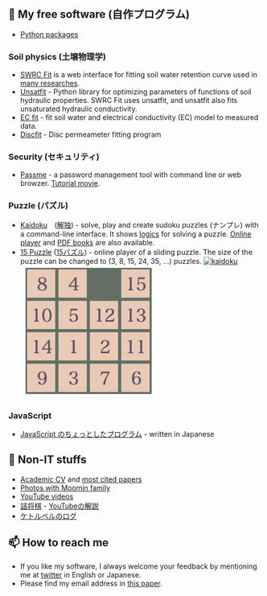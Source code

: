 ## 🔭 My free software (自作プログラム)
- [Python packages](https://pypi.org/user/seki/)
### Soil physics (土壌物理学)
- [SWRC Fit](https://seki.webmasters.gr.jp/swrc/) is a web interface for fitting soil water retention curve used in [many researches](https://scholar.google.com/citations?view_op=view_citation&hl=en&user=Gs_ABawAAAAJ&citation_for_view=Gs_ABawAAAAJ:9yKSN-GCB0IC).
- [Unsatfit](https://sekika.github.io/unsatfit/) - Python library for optimizing parameters of functions of soil hydraulic properties. SWRC Fit uses unsatfit, and unsatfit also fits unsaturated hydraulic conductivity.
- [EC fit](https://seki.webmasters.gr.jp/ecfit/) - fit soil water and electrical conductivity (EC) model to measured data.
- [Discfit](https://github.com/sekika/discfit) - Disc permeameter fitting program

### Security (セキュリティ)
- [Passme](https://github.com/sekika/passme/blob/master/doc/README.rst) - a password management tool with command line or web browzer. [Tutorial movie](https://youtu.be/6DXPhyYhYsE).

### Puzzle (パズル)
- [Kaidoku](https://sekika.github.io/kaidoku/)　([解独](https://sekika.github.io/kaidoku/ja/)) - solve, play and create sudoku puzzles (ナンプレ) with a command-line interface. It shows [logics](https://sekika.github.io/kaidoku/logic) for solving a puzzle. [Online player](https://sekika.github.io/kaidoku/sudoku) and [PDF books](https://sekika.github.io/kaidoku/book) are also available.
- [15 Puzzle](https://sekika.github.io/2020/01/14/15Puzzle/) ([15パズル](https://sekika.github.io/2020/01/17/15Puzzle/)) - online player of a sliding puzzle. The size of the puzzle can be changed to (3, 8, 15, 24, 35, ...) puzzles.
[![kaidoku](https://sekika.github.io/kaidoku/img/3-1.jpg)](https://sekika.github.io/kaidoku/)
[![15 puzzle](15.png)](https://sekika.github.io/2020/01/14/15Puzzle/)

### JavaScript
- [JavaScript のちょっとしたプログラム](https://sekika.github.io/tags/javascript/index.html) - written in Japanese

## 🌱 Non-IT stuffs
- [Academic CV](https://researchmap.jp/sekik/) and [most cited papers](https://scholar.google.com/citations?user=Gs_ABawAAAAJ)
- [Photos with Moomin family](https://seki.webmasters.gr.jp/photo/moomin2011/)
- [YouTube videos](https://www.youtube.com/channel/UCcrzhK0Uy9b4tWf1uhbWN-Q/videos)
- [詰将棋](https://seki.webmasters.gr.jp/shogi/tume/index.html) - [YouTubeの解説](https://www.youtube.com/watch?v=YOUZliAOYvI)
- [ケトルベルのログ](https://twitter.com/seki/status/1243158979431153664)

## 📫 How to reach me
- If you like my software, I always welcome your feedback by mentioning me at [twitter](https://twitter.com/seki) in English or Japanese.
- Please find my email address in [this paper](https://acsess.onlinelibrary.wiley.com/doi/10.1002/vzj2.20168).

<!--
**sekika/sekika** is a ✨ _special_ ✨ repository because its `README.md` (this file) appears on your GitHub profile written in Python.

Here are some ideas to get you started:

- 🔭 I’m currently working on ...
- 🌱 I’m currently learning ...
- 👯 I’m looking to collaborate on ...
- 🤔 I’m looking for help with ...
- 💬 Ask me about ...
- 📫 How to reach me: ...
- 😄 Pronouns: ...
- ⚡ Fun fact: ...
-->
